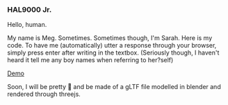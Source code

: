 ### HAL9000 Jr.
Hello, human.

My name is Meg. Sometimes. Sometimes though, I'm Sarah. Here is my code. To have me (automatically) utter a response through your browser, simply press enter after writing in the textbox. (Seriously though, I haven't heard it tell me any boy names when referring to her?self)

[Demo](http://34.130.94.99/)

Soon, I will be pretty :nail_care: and be made of a gLTF file modelled in blender and rendered through threejs.

